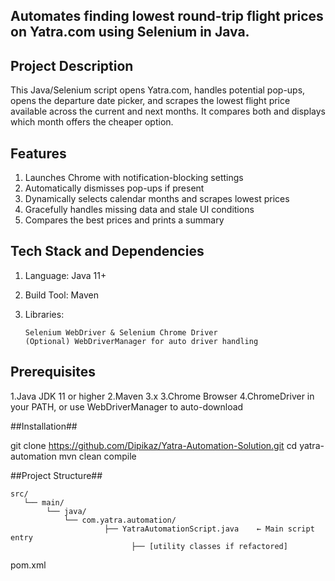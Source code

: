 ## Automates finding lowest round-trip flight prices on Yatra.com using Selenium in Java. ##

## Project Description ##
This Java/Selenium script opens Yatra.com, handles potential pop-ups, opens the departure date picker, and scrapes the lowest flight price available across the current and next months. It compares both and displays which month offers the cheaper option.


## Features ##
1. Launches Chrome with notification-blocking settings
2. Automatically dismisses pop-ups if present
3. Dynamically selects calendar months and scrapes lowest prices
4. Gracefully handles missing data and stale UI conditions
5. Compares the best prices and prints a summary

## Tech Stack and Dependencies ##
1. Language: Java 11+
2. Build Tool: Maven
3. Libraries:

       Selenium WebDriver & Selenium Chrome Driver 
       (Optional) WebDriverManager for auto driver handling

## Prerequisites ##

1.Java JDK 11 or higher
2.Maven 3.x
3.Chrome Browser
4.ChromeDriver in your PATH, or use WebDriverManager to auto-download

##Installation##

git clone https://github.com/Dipikaz/Yatra-Automation-Solution.git
cd yatra-automation
mvn clean compile

##Project Structure##

    src/
       └── main/
            └── java/
                └── com.yatra.automation/
                         ├── YatraAutomationScript.java    ← Main script entry
                               ├── [utility classes if refactored]
  pom.xml      



